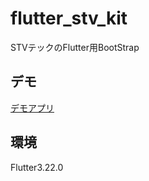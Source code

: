 # flutter_stv_kit

STVテックのFlutter用BootStrap

## デモ
[デモアプリ](https://stv-tech.co.jp/portfolio/)

## 環境
Flutter3.22.0
